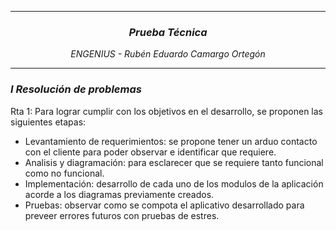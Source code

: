 <hr>
<h3 align="center"><i>Prueba Técnica</i></h3>
<p align="center"><i>ENGENIUS - Rubén Eduardo Camargo Ortegón</i></p>
<hr>
<h3><i>I Resolución de problemas</i></h3>
<p>Rta 1: Para lograr cumplir con los objetivos en el desarrollo, se proponen las siguientes etapas: </p>
  <ul>
    <li>Levantamiento de requerimientos: se propone tener un arduo contacto con el cliente para poder observar e identificar que requiere.</li>
    <li>Analisis y diagramación: para esclarecer que se requiere tanto funcional como no funcional.</li>
    <li>Implementación: desarrollo de cada uno de los modulos de la aplicación acorde a los diagramas previamente creados.</li>
    <li>Pruebas: observar como se compota el aplicativo desarrollado para preveer errores futuros con pruebas de estres.</li>
  </ul>
